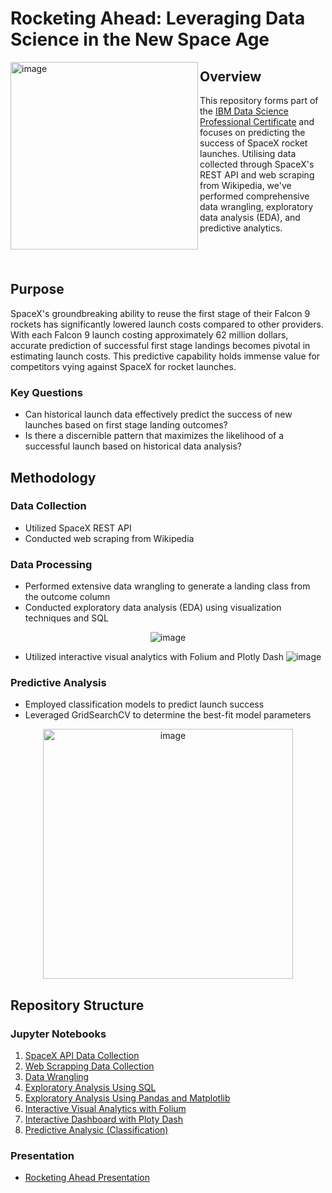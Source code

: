 # Rocketing Ahead: Leveraging Data Science in the New Space Age





<img align="left"  src="https://github.com/FotiouK/SpaceX_Data_Science/assets/108896534/0fcac09e-c66b-4fa5-9c43-6ce0e5e7367c" alt="image" height="300" >


## Overview
This repository forms part of the [IBM Data Science Professional Certificate](https://www.coursera.org/professional-certificates/ibm-data-science) and focuses on predicting the success of SpaceX rocket launches. Utilising data collected through SpaceX's REST API and web scraping from Wikipedia, we've performed comprehensive data wrangling, exploratory data analysis (EDA), and predictive analytics.

<br>
<br>

## Purpose
SpaceX's groundbreaking ability to reuse the first stage of their Falcon 9 rockets has significantly lowered launch costs compared to other providers. With each Falcon 9 launch costing approximately 62 million dollars, accurate prediction of successful first stage landings becomes pivotal in estimating launch costs. This predictive capability holds immense value for competitors vying against SpaceX for rocket launches.
### Key Questions
- Can historical launch data effectively predict the success of new launches based on first stage landing outcomes?
- Is there a discernible pattern that maximizes the likelihood of a successful launch based on historical data analysis?

## Methodology

### Data Collection
- Utilized SpaceX REST API
- Conducted web scraping from Wikipedia

### Data Processing
- Performed extensive data wrangling to generate a landing class from the outcome column
- Conducted exploratory data analysis (EDA) using visualization techniques and SQL
<p align="center">
  <img src="https://github.com/FotiouK/SpaceX_Data_Science/assets/108896534/5c6a30fe-4c67-49df-a208-522dacbb44d5" alt="image">
</p>

- Utilized interactive visual analytics with Folium and Plotly Dash
![image](https://github.com/FotiouK/SpaceX_Data_Science/assets/108896534/708c8d66-5c56-49b0-b152-6b0de2e31159)

### Predictive Analysis
- Employed classification models to predict launch success
- Leveraged GridSearchCV to determine the best-fit model parameters
<p align="center">
  <img src="https://github.com/FotiouK/SpaceX_Data_Science/assets/108896534/799ba67d-4ce0-438d-8258-ebd28f365f70" alt="image" height="400">
</p>

## Repository Structure

### Jupyter Notebooks
1. [SpaceX API Data Collection](https://github.com/FotiouK/SpaceX_Data_Science/blob/main/1-jupyter-labs-spacex-data-collection-api.ipynb) 
2. [Web Scrapping Data Collection](https://github.com/FotiouK/SpaceX_Data_Science/blob/main/2-jupyter-labs-webscraping.ipynb)
3. [Data Wrangling](https://github.com/FotiouK/SpaceX_Data_Science/blob/main/3-jupyter-spacex-data-wrangling.ipynb) 
4. [Exploratory Analysis Using SQL](https://github.com/FotiouK/SpaceX_Data_Science/blob/main/4-jupyter-labs-eda-sql-coursera_sqllite.ipynb) 
5. [Exploratory Analysis Using Pandas and Matplotlib](https://github.com/FotiouK/SpaceX_Data_Science/blob/main/5-jupyter-labs-eda-dataviz.ipynb) 
6. [Interactive Visual Analytics with Folium](https://github.com/FotiouK/SpaceX_Data_Science/blob/main/6-jupyter_launch_site_location_folium.ipynb) 
7. [Interactive Dashboard with Ploty Dash](https://github.com/FotiouK/SpaceX_Data_Science/blob/main/7-spacex_dash_app.py.ipynb)
8. [Predictive Analysic (Classification)](https://github.com/FotiouK/SpaceX_Data_Science/blob/main/8-SpaceX_Machine_Learning_Prediction.ipynb)

### Presentation
- [Rocketing Ahead Presentation](https://github.com/FotiouK/SpaceX_Data_Science/blob/main/Rocketing%20Ahead%20Presentation.pdf)


